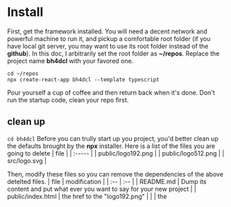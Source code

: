 # Install
First, get the framework installed.
You will need a decent network and powerful machine to run it, and pickup a comfortable root folder (if you have local git server, you may want to use its root folder instead of the **github**). In this doc, I arbitrarily set the root folder as **~/repos**.
Replace the project name **bh4dcl** with your favored one.
```
cd ~/repos
npx create-react-app bh4dcl --template typescript
```

Pour yourself a cup of coffee and then return back when it's done.
Don't run the startup code, clean your repo first.

## clean up
```cd bh4dcl```
Before you can trully start up you project, you'd better clean up the defaults brought by the **npx** installer.
Here is a list of the files you are going to delete
| file               |
| :-----             |
| public/logo192.png |
| public/logo512.png |
| src/logo.svg       |

Then, modify these files so you can remove the dependencies of the above detelted files.
| file                 | modification                                                            |
| :--                  | :--                                                                     |
| README.md            | Dump its content and put what ever you want to say for your new project |
| public/index.html    | the <link> href to the "logo192.png"                                    |
|                      | the <title> content to your favored one.                                |
| public/manifest.json | the **short_name**                                                      |
|                      | the **name**                                                            |
|                      | remove the "logo192.png" and "logo512.png" part                         |
| src/App.js           | remove the imports of **React** and **logo**                            |
|                      | Dump the <header> element in the <div>, only keep the <div> it self.    |


Now, test see it's still working:
```npm t```
Lucky enough, you will the see a beautiful **green** result.

<img src="../images/test-succeed.png" height="200">

## redux
You may also want to try **redux** (like me), then you can install it by
```bash
#npm
npm install @reduxjs/toolkit
#yarn 
yarn add @reduxjs/toolkit
```

While there is a one-line command and can create your react app and install redux once for all:
```bash
#Redux + TypeScript template
npx create-react-app my-app --template redux-typescript
```

Don't clean up the default **clock** slice for now, since you will need it as your own slice's reference later.
